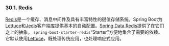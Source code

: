 ### 30.1. Redis

[Redis](http://redis.io/)是一个缓存、消息中间件及具有丰富特性的键值存储系统。Spring Boot为[Lettuce](https://github.com/lettuce-io/lettuce-core/)和[Jedis](https://github.com/xetorthio/jedis/)客户端库提供基本的自动配置。[Spring Data Redis](https://github.com/spring-projects/spring-data-redis)提供了在它们之上的抽象。
`spring-boot-starter-redis`“Starter”方便地集合了需要的依赖。它默认使用[Lettuce](https://github.com/lettuce-io/lettuce-core/)，既处理传统应用，也处理响应式应用。

